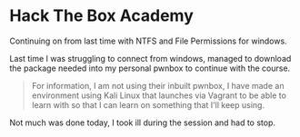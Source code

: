 # Hack The Box Academy

Continuing on from last time with NTFS and File Permissions for windows.

Last time I was struggling to connect from windows, managed to download the package needed into my personal pwnbox to continue with the course.

> For information, I am not using their inbuilt pwnbox, I have made an environment using Kali Linux that launches via Vagrant to be able to learn with so that I can learn on something that I'll keep using.

Not much was done today, I took ill during the session and had to stop.